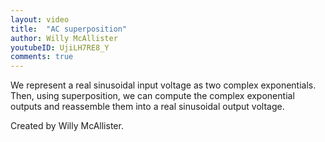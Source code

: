 ```yaml
---
layout: video
title:  "AC superposition"
author: Willy McAllister
youtubeID: UjiLH7RE8_Y
comments: true
--- 
```


We represent a real sinusoidal input voltage as two complex exponentials. Then, using superposition, we can compute the complex exponential outputs and reassemble them into a real sinusoidal output voltage.

Created by Willy McAllister.